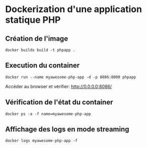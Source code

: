 # Dockerization d'une application statique PHP

## Création de l'image

```
docker buildx build -t phpapp .
```

## Execution du container

```
docker run --name myawesome-php-app -d -p 8086:8000 phpapp
```
Accéder au browser et vérifier: http://0.0.0.0:8086/ 

## Vérification de l'état du container

```
docker ps -a -f name=myawesome-php-app
```

## Affichage des logs en mode streaming

```
docker logs myawesome-php-app -f
```



